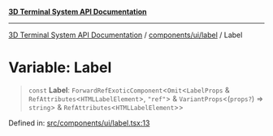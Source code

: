 [**3D Terminal System API Documentation**](../../../../README.md)

***

[3D Terminal System API Documentation](../../../../README.md) / [components/ui/label](../README.md) / Label

# Variable: Label

> `const` **Label**: `ForwardRefExoticComponent`\<`Omit`\<`LabelProps` & `RefAttributes`\<`HTMLLabelElement`\>, `"ref"`\> & `VariantProps`\<(`props?`) => `string`\> & `RefAttributes`\<`HTMLLabelElement`\>\>

Defined in: [src/components/ui/label.tsx:13](https://github.com/Dicommunitas/ThreeJS_Terminal_3D2/blob/50ef787d9f23a1c5f4362ca495ac1334ca854f4f/src/components/ui/label.tsx#L13)

